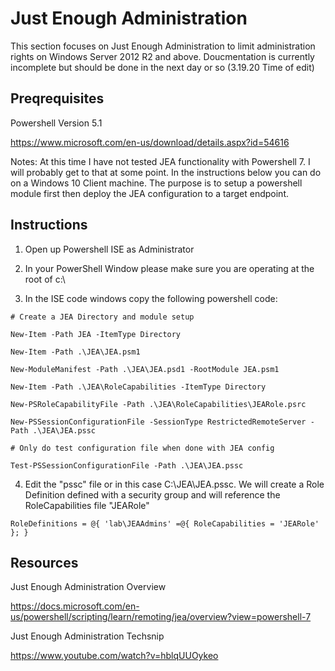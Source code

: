 # Just Enough Administration

This section focuses on Just Enough Administration to limit administration rights on Windows Server 2012 R2 and above. Doucmentation is currently incomplete but should be done in the next day or so (3.19.20 Time of edit)

## Preqrequisites

Powershell Version 5.1

https://www.microsoft.com/en-us/download/details.aspx?id=54616

Notes: At this time I have not tested JEA functionality with Powershell 7. I will probably get to that at some point. In the instructions below you can do on a Windows 10 Client machine. The purpose is to setup a powershell module first then deploy the JEA configuration to a target endpoint.

## Instructions

1. Open up Powershell ISE as Administrator

2. In your PowerShell Window please make sure you are operating at the root of c:\

3. In the ISE code windows copy the following powershell code:

```
# Create a JEA Directory and module setup

New-Item -Path JEA -ItemType Directory

New-Item -Path .\JEA\JEA.psm1

New-ModuleManifest -Path .\JEA\JEA.psd1 -RootModule JEA.psm1

New-Item -Path .\JEA\RoleCapabilities -ItemType Directory

New-PSRoleCapabilityFile -Path .\JEA\RoleCapabilities\JEARole.psrc

New-PSSessionConfigurationFile -SessionType RestrictedRemoteServer -Path .\JEA\JEA.pssc

# Only do test configuration file when done with JEA config

Test-PSSessionConfigurationFile -Path .\JEA\JEA.pssc
```

4. Edit the "pssc" file or in this case C:\JEA\JEA.pssc. We will create a Role Definition defined with a security group and will reference the RoleCapabilities file "JEARole"

<Insert Screenshot>

```
RoleDefinitions = @{ 'lab\JEAAdmins' =@{ RoleCapabilities = 'JEARole' }; }
```

## Resources

Just Enough Administration Overview

https://docs.microsoft.com/en-us/powershell/scripting/learn/remoting/jea/overview?view=powershell-7

Just Enough Administration Techsnip

https://www.youtube.com/watch?v=hblqUUOykeo
